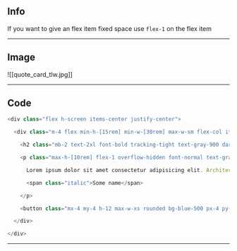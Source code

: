## Info

If you want to give an flex item fixed space use `flex-1` on the flex item 

---
## Image


![[quote_card_tlw.jpg]]

---

## Code

```JavaScript
<div class="flex h-screen items-center justify-center">

  <div class="m-4 flex min-h-[15rem] min-w-[30rem] max-w-sm flex-col items-center rounded-lg border border-gray-200 bg-white p-6 shadow dark:border-gray-700 dark:bg-gray-800">

    <h2 class="mb-2 text-2xl font-bold tracking-tight text-gray-900 dark:text-white"></h2>

    <p class="max-h-[10rem] flex-1 overflow-hidden font-normal text-gray-700 dark:text-gray-400">

      Lorem ipsum dolor sit amet consectetur adipisicing elit. Architecto odio voluptatem dicta quasi cupiditate et earum voluptas quae, error cumque minus facilis repellat debitis ducimus ipsum quam veniam perferendis repudiandae.

      <span class="italic">Some name</span>

    </p>

    <button class="mx-4 my-4 h-12 max-w-xs rounded bg-blue-500 px-4 py-2 font-bold text-white hover:bg-blue-700">New Quote</button>

  </div>

</div>
```

---
